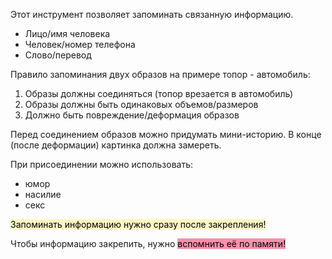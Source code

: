 Этот инструмент позволяет запоминать связанную информацию.
- Лицо/имя человека
- Человек/номер телефона
- Слово/перевод

Правило запоминания двух образов на примере топор - автомобиль:
1. Образы должны соединяться (топор врезается в автомобиль)
2. Образы должны быть одинаковых объемов/размеров
3. Должно быть повреждение/деформация образов


Перед соединением образов можно придумать мини-историю. В конце (после деформации) картинка должна замереть.

При присоединении можно использовать:
- юмор
- насилие
- секс

<mark style="background: #FFF3A3A6;">Запоминать информацию нужно сразу после закрепления!</mark> 

Чтобы информацию закрепить, нужно <mark style="background: #FF5582A6;">вспомнить её по памяти!</mark> 
